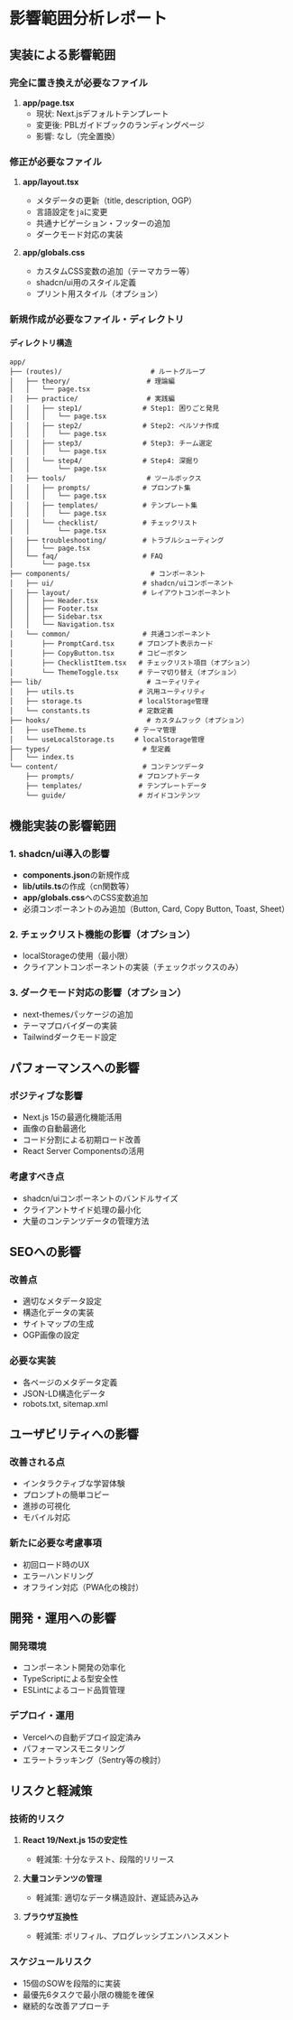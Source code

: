 # 影響範囲分析レポート

## 実装による影響範囲

### 完全に置き換えが必要なファイル
1. **app/page.tsx**
   - 現状: Next.jsデフォルトテンプレート
   - 変更後: PBLガイドブックのランディングページ
   - 影響: なし（完全置換）

### 修正が必要なファイル
1. **app/layout.tsx**
   - メタデータの更新（title, description, OGP）
   - 言語設定を`ja`に変更
   - 共通ナビゲーション・フッターの追加
   - ダークモード対応の実装

2. **app/globals.css**
   - カスタムCSS変数の追加（テーマカラー等）
   - shadcn/ui用のスタイル定義
   - プリント用スタイル（オプション）

### 新規作成が必要なファイル・ディレクトリ

#### ディレクトリ構造
```
app/
├── (routes)/                      # ルートグループ
│   ├── theory/                   # 理論編
│   │   └── page.tsx
│   ├── practice/                 # 実践編
│   │   ├── step1/               # Step1: 困りごと発見
│   │   │   └── page.tsx
│   │   ├── step2/               # Step2: ペルソナ作成
│   │   │   └── page.tsx
│   │   ├── step3/               # Step3: チーム選定
│   │   │   └── page.tsx
│   │   └── step4/               # Step4: 深掘り
│   │       └── page.tsx
│   ├── tools/                    # ツールボックス
│   │   ├── prompts/             # プロンプト集
│   │   │   └── page.tsx
│   │   ├── templates/           # テンプレート集
│   │   │   └── page.tsx
│   │   └── checklist/           # チェックリスト
│   │       └── page.tsx
│   ├── troubleshooting/         # トラブルシューティング
│   │   └── page.tsx
│   └── faq/                     # FAQ
│       └── page.tsx
├── components/                    # コンポーネント
│   ├── ui/                      # shadcn/uiコンポーネント
│   ├── layout/                  # レイアウトコンポーネント
│   │   ├── Header.tsx
│   │   ├── Footer.tsx
│   │   ├── Sidebar.tsx
│   │   └── Navigation.tsx
│   └── common/                  # 共通コンポーネント
│       ├── PromptCard.tsx      # プロンプト表示カード
│       ├── CopyButton.tsx      # コピーボタン
│       ├── ChecklistItem.tsx   # チェックリスト項目（オプション）
│       └── ThemeToggle.tsx     # テーマ切り替え（オプション）
├── lib/                          # ユーティリティ
│   ├── utils.ts                # 汎用ユーティリティ
│   ├── storage.ts              # localStorage管理
│   └── constants.ts            # 定数定義
├── hooks/                        # カスタムフック（オプション）
│   ├── useTheme.ts            # テーマ管理
│   └── useLocalStorage.ts     # localStorage管理
├── types/                       # 型定義
│   └── index.ts
└── content/                     # コンテンツデータ
    ├── prompts/                # プロンプトデータ
    ├── templates/              # テンプレートデータ
    └── guide/                  # ガイドコンテンツ
```

## 機能実装の影響範囲

### 1. shadcn/ui導入の影響
- **components.json**の新規作成
- **lib/utils.ts**の作成（cn関数等）
- **app/globals.css**へのCSS変数追加
- 必須コンポーネントのみ追加（Button, Card, Copy Button, Toast, Sheet）

### 2. チェックリスト機能の影響（オプション）
- localStorageの使用（最小限）
- クライアントコンポーネントの実装（チェックボックスのみ）

### 3. ダークモード対応の影響（オプション）
- next-themesパッケージの追加
- テーマプロバイダーの実装
- Tailwindダークモード設定

## パフォーマンスへの影響

### ポジティブな影響
- Next.js 15の最適化機能活用
- 画像の自動最適化
- コード分割による初期ロード改善
- React Server Componentsの活用

### 考慮すべき点
- shadcn/uiコンポーネントのバンドルサイズ
- クライアントサイド処理の最小化
- 大量のコンテンツデータの管理方法

## SEOへの影響

### 改善点
- 適切なメタデータ設定
- 構造化データの実装
- サイトマップの生成
- OGP画像の設定

### 必要な実装
- 各ページのメタデータ定義
- JSON-LD構造化データ
- robots.txt, sitemap.xml

## ユーザビリティへの影響

### 改善される点
- インタラクティブな学習体験
- プロンプトの簡単コピー
- 進捗の可視化
- モバイル対応

### 新たに必要な考慮事項
- 初回ロード時のUX
- エラーハンドリング
- オフライン対応（PWA化の検討）

## 開発・運用への影響

### 開発環境
- コンポーネント開発の効率化
- TypeScriptによる型安全性
- ESLintによるコード品質管理

### デプロイ・運用
- Vercelへの自動デプロイ設定済み
- パフォーマンスモニタリング
- エラートラッキング（Sentry等の検討）

## リスクと軽減策

### 技術的リスク
1. **React 19/Next.js 15の安定性**
   - 軽減策: 十分なテスト、段階的リリース

2. **大量コンテンツの管理**
   - 軽減策: 適切なデータ構造設計、遅延読み込み

3. **ブラウザ互換性**
   - 軽減策: ポリフィル、プログレッシブエンハンスメント

### スケジュールリスク
- 15個のSOWを段階的に実装
- 最優先6タスクで最小限の機能を確保
- 継続的な改善アプローチ